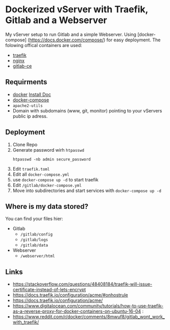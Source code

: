 # Dockerized vServer with Traefik, Gitlab and a Webserver

My vServer setup to run Gitlab and a simple Webserver.
Using [docker-compose] (https://docs.docker.com/compose/) for easy deployment. The folowing offical containers are used:
 - [traefik](https://hub.docker.com/r/library/traefik/)
 - [nginx](https://hub.docker.com/_/nginx/)
 - [gitlab-ce](https://hub.docker.com/r/gitlab/gitlab-ce/)

## Requirments
  - [docker](https://www.docker.com/) [Install Doc](https://docs.docker.com/install/linux/docker-ce/debian/#os-requirements)
  - [docker-compose](https://docs.docker.com/compose/)
  - `apache2-utils`
  - Domain with subdomains (www, git, monitor) pointing to your vServers public ip adress.

## Deployment
  1.  Clone Repo
  2. Generate password wirh `htpasswd`
      ```
      htpasswd -nb admin secure_password
      ```
  3. Edit `traefik.toml`
  4. Edit all `docker-compose.yml`
  5. use `docker-compose up -d` to start traefik
  6. Edit `/gitlab/docker-compose.yml`
  7. Move into subdirectories and start services with `docker-compose up -d`

## Where is my data stored?

 You can find your files hier:
 - Gitlab
    - `/gitlab/config`
    - `/gitlab/logs`
    - `/gitlab/data`
 - Webserver
    - `/webserver/html
  `  



## Links

- https://stackoverflow.com/questions/48408184/traefik-will-issue-certificate-instead-of-lets-encrypt
- https://docs.traefik.io/configuration/acme/#onhostrule
- https://docs.traefik.io/configuration/acme/
- https://www.digitalocean.com/community/tutorials/how-to-use-traefik-as-a-reverse-proxy-for-docker-containers-on-ubuntu-16-04
:
- https://www.reddit.com/r/docker/comments/8mwuf8/gitlab_wont_work_with_traefik/
